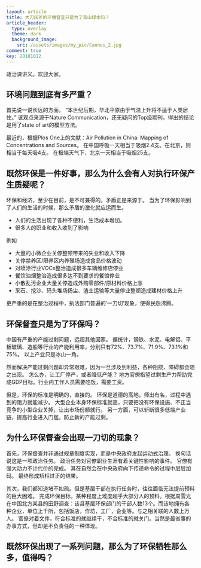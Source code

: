 ```yaml
---
layout: article
title: 大刀阔斧的环境督查只是为了青山绿水吗？
article_header:
  type: overlay
  theme: dark
  background_image:
    src: /assets/images/my_pic/Cannes_2.jpg
comment: true
key: 20181012
---
```


政治课讲义。欢迎大家。

<!--more-->

## 环境问题到底有多严重？

首先说一说长远的方面。
“本世纪后期，华北平原由于气温上升将不适于人类居住。”
该观点来源于Nature Communication，还无疑问的Top级期刊。得出的结论是用了state of art的模型方法。

最近的，根据Plos One上的文献：Air Pollution in China: Mapping of Concentrations and Sources。
在中国呼吸一天相当于吸烟2.4支。在北京，则相当于每天吸4支。
在极端天气下，北京一天相当于吸烟25支。


## 既然环保是一件好事，那么为什么会有人对执行环保产生质疑呢？

环保和经济，至少在目前，是不可兼得的。矛盾正是来源于。
当为了环保影响到了人们的生活的时候，那么矛盾的激化就应运而生。

- 人们的生活出现了各种不便利，生活成本增加。
- 很多人的职业和收入收到了影响

例如
- 大量的小微企业关停整顿带来的失业和收入下降
- 关停禁养区/限养区内养殖场造成食品价格波动
- 对喷涂行业VOCs整治造成很多车辆维修店停业
- 餐饮油烟整治造成很多达不到要求的餐馆停业
- 小散乱污企业大量关停造成外购零部件/原材料价格上涨
- 采石、挖沙、码头堆场扬尘、渣土运输等大量停业整顿造成建材价格上升

更严重的是在整治过程中，执法部门普遍的‘一刀切’现象，使得民怨沸腾。

## 环保督查只是为了环保吗？

中国有严重的产能过剩问题，远超其他国家。
据统计，钢铁、水泥、电解铝、平板玻璃、造船等行业的产能利用率，分别只有72%、73.7%、71.9%、73.1%和75%。
以上产业只是冰山一角。

然而解决产能过剩问题却异常艰难，因为一旦涉及到利益，各种阻挠、障碍都会随之出现。
怎么办，让工厂停产，或者降低产能？
地方官僚指望过剩生产力帮助完成GDP目标。行业内工作人员需要吃饭，需要工资。

但是，环保的标准是明确的，直接的。
环保是道德的高地，师出有名，过程中遇到的阻力就能减少。
大型企业本身环保标准就高，只要把没有环保设施、不正当竞争的小型企业关掉，让出市场份额就行。
另一方面，可以斩断很多低端产业链，提高行业进入门槛，防止新的产能过剩。


## 为什么环保督查会出现一刀切的现象？

首先，环保督查并非通过规章制度实现，而是中央政府发起运动式治理。
换句话说这是一项政治任务。
政治任务对官僚职业生涯有着关键性影响的事件。
官僚有强大动力不计代价的完成。
其在自然会在中央政府向下传递命令的过程中层层加码。
最终形成矫枉过正的结果。

其次，我们都知道堵不如疏。但是基层干部在执行任务时，往往面临无法提前预料的巨大困难。
完成环保目标，某种程度上难度超乎大部分人的预料。根据周雪光在中国北方某县的田野调查：该县基层环保部门的干部人数13个。而该地拥有各种企业，单位上千所，包括饭店，作坊，工厂，企业等。与之相关联的人数上万人。
官僚对着文件，符合标准的就继续干，不合标准的就关门。当然是最省事的办事方式，但却是不负责任的一种体现。

## 既然环保出现了一系列问题，那么为了环保牺牲那么多，值得吗？


